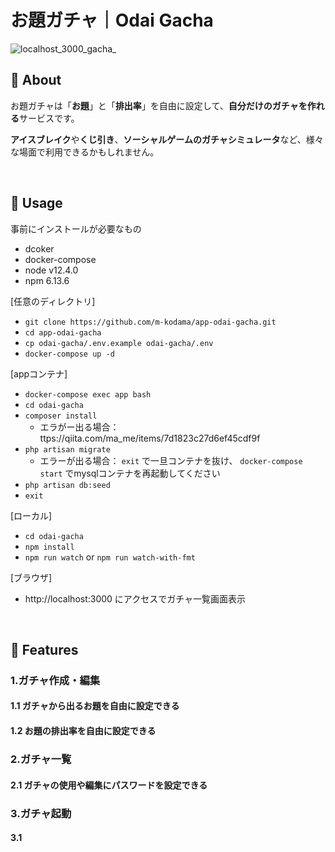 # お題ガチャ｜Odai Gacha

![localhost_3000_gacha_](https://user-images.githubusercontent.com/28724739/74842408-b61b3b00-536d-11ea-869c-abfc83c06bb3.png)

## 🦖 About
お題ガチャは「**お題**」と「**排出率**」を自由に設定して、**自分だけのガチャを作れる**サービスです。

**アイスブレイク**や**くじ引き**、**ソーシャルゲームのガチャシミュレータ**など、様々な場面で利用できるかもしれません。

<br>

## 🦖 Usage

事前にインストールが必要なもの
- dcoker
- docker-compose
- node v12.4.0
- npm 6.13.6

[任意のディレクトリ]
- `git clone https://github.com/m-kodama/app-odai-gacha.git`
- `cd app-odai-gacha`
- `cp odai-gacha/.env.example odai-gacha/.env`
- `docker-compose up -d`

[appコンテナ]
- `docker-compose exec app bash`
- `cd odai-gacha`
- `composer install`
  - エラがー出る場合：ttps://qiita.com/ma_me/items/7d1823c27d6ef45cdf9f
- `php artisan migrate` 
  - エラーが出る場合： `exit` で一旦コンテナを抜け、 `docker-compose start` でmysqlコンテナを再起動してください
- `php artisan db:seed`
- `exit`

[ローカル]
- `cd odai-gacha`
- `npm install`
- `npm run watch` or `npm run watch-with-fmt`

[ブラウザ]
- http://localhost:3000 にアクセスでガチャ一覧画面表示
<br>

## 🦖 Features

### 1.ガチャ作成・編集
#### 1.1 ガチャから出るお題を自由に設定できる
#### 1.2 お題の排出率を自由に設定できる

### 2.ガチャ一覧
#### 2.1 ガチャの使用や編集にパスワードを設定できる

### 3.ガチャ起動
#### 3.1 
